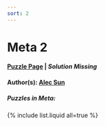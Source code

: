 ```yaml
---
sort: 2
---
```


# Meta 2

#### [Puzzle Page](2-p.pdf) | *Solution Missing*
#### Author(s): [Alec Sun](../../../../search.html?q=Alec+Sun)

##### Puzzles in Meta:
{% include list.liquid all=true %}